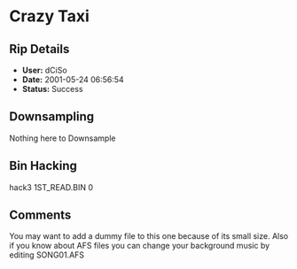 # Crazy Taxi

## Rip Details

- **User:** dCiSo
- **Date:** 2001-05-24 06:56:54
- **Status:** Success

## Downsampling

Nothing here to Downsample

## Bin Hacking

hack3 1ST_READ.BIN 0

## Comments

You may want to add a dummy file to this one because of its small size. Also if you know about AFS files you can change your background music by editing SONG01.AFS

